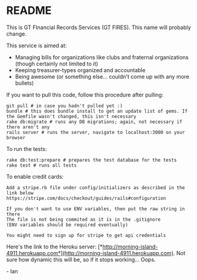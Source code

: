 # README

This is GT FInancial Records Services (GT FIRES). This name will probably change.

This service is aimed at:

* Managing bills for organizations like clubs and fraternal organizations (though certainly not limited to it)
* Keeping treasurer-types organized and accountable
* Being awesome (or something else... couldn't come up with any more bullets)

If you want to pull this code, follow this procedure after pulling:

	git pull # in case you hadn't pulled yet :)
	bundle # this does bundle install to get an update list of gems. If the Gemfile wasn't changed, this isn't necessary
	rake db:migrate # runs any DB migrations; again, not necessary if there aren't any
	rails server # runs the server, navigate to localhost:3000 on your browser

To run the tests:

    rake db:test:prepare # prepares the test database for the tests
    rake test # runs all tests

To enable credit cards:

    Add a stripe.rb file under config/initializers as described in the link below
    https://stripe.com/docs/checkout/guides/rails#configuration

    If you don't want to use ENV variables, then put the raw string in there
    The file is not being commited as it is in the .gitignore
    (ENV variables should be required eventually)

    You might need to sign up for stripe to get api credentials

	
Here's the link to the Heroku server: [*http://morning-island-4911.herokuapp.com*](http://morning-island-4911.herokuapp.com). Not sure how dynamic this will be, so if it stops working... Oops.

\- Ian
